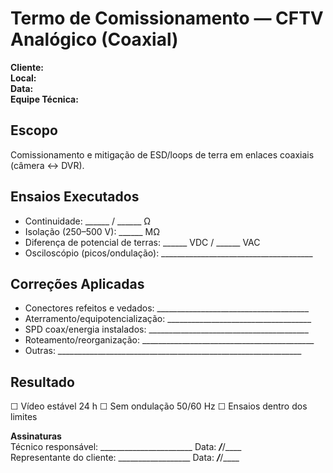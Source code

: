 # Termo de Comissionamento — CFTV Analógico (Coaxial)

**Cliente:**  
**Local:**  
**Data:**  
**Equipe Técnica:**  

## Escopo
Comissionamento e mitigação de ESD/loops de terra em enlaces coaxiais (câmera ↔ DVR).

## Ensaios Executados
- Continuidade: ______ / ______ Ω  
- Isolação (250–500 V): ______ MΩ  
- Diferença de potencial de terras: ______ VDC / ______ VAC  
- Osciloscópio (picos/ondulação): ______________________________________

## Correções Aplicadas
- Conectores refeitos e vedados: ______________________________________  
- Aterramento/equipotencialização: ____________________________________  
- SPD coax/energia instalados: ________________________________________  
- Roteamento/reorganização: ___________________________________________  
- Outras: _____________________________________________________________

## Resultado
☐ Vídeo estável 24 h ☐ Sem ondulação 50/60 Hz ☐ Ensaios dentro dos limites

**Assinaturas**  
Técnico responsável: _______________________  Data: ___/___/____  
Representante do cliente: __________________  Data: ___/___/____

